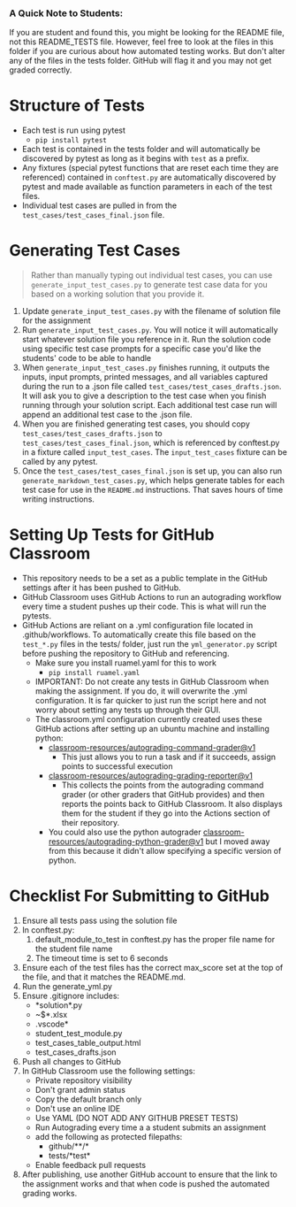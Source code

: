### A Quick Note to Students:
If you are student and found this, you might be looking for the README file, not this README_TESTS file. However, feel free to look at the files in this folder if you are curious about how automated testing works. But don't alter any of the files in the tests folder. GitHub will flag it and you may not get graded correctly.

# Structure of Tests
- Each test is run using pytest
    - `pip install pytest`
- Each test is contained in the tests folder and will automatically be discovered by pytest as long as it begins with `test` as a prefix.
- Any fixtures (special pytest functions that are reset each time they are referenced) contained in `conftest.py` are automatically discovered by pytest and made available as function parameters in each of the test files.
- Individual test cases are pulled in from the `test_cases/test_cases_final.json` file.

# Generating Test Cases
> Rather than manually typing out individual test cases, you can use `generate_input_test_cases.py` to generate test case data for you based on a working solution that you provide it.
1.  Update `generate_input_test_cases.py` with the filename of solution file for the assignment
2. Run `generate_input_test_cases.py`. You will notice it will automatically start whatever solution file you reference in it. Run the solution code using specific test case prompts for a specific case you'd like the students' code to be able to handle
3. When `generate_input_test_cases.py` finishes running, it outputs the inputs, input prompts, printed messages, and all variables captured during the run to a .json file called `test_cases/test_cases_drafts.json`. It will ask you to give a description to the test case when you finish running through your solution script. Each additional test case run will append an additional test case to the .json file.
4. When you are finished generating test cases, you should copy `test_cases/test_cases_drafts.json` to `test_cases/test_cases_final.json`, which is referenced by conftest.py in a fixture called `input_test_cases`. The `input_test_cases` fixture can be called by any pytest.
5. Once the ``test_cases/test_cases_final.json`` is set up, you can also run `generate_markdown_test_cases.py`, which helps generate tables for each test case for use in the `README.md` instructions. That saves hours of time writing instructions.

# Setting Up Tests for GitHub Classroom
- This repository needs to be a set as a public template in the GitHub settings after it has been pushed to GitHub.
- GitHub Classroom uses GitHub Actions to run an autograding workflow every time a student pushes up their code. This is what will run the pytests.
- GitHub Actions are reliant on a .yml configuration file located in .github/workflows. To automatically create this file based on the `test_*.py` files in the tests/ folder, just run the `yml_generator.py` script before pushing the repository to GitHub and referencing.
    - Make sure you install ruamel.yaml for this to work
        - `pip install ruamel.yaml`
    - IMPORTANT: Do not create any tests in GitHub Classroom when making the assignment. If you do, it will overwrite the .yml configuration. It is far quicker to just run the script here and not worry about setting any tests up through their GUI.
    - The classroom.yml configuration currently created uses these GitHub actions after setting up an ubuntu machine and installing python:
        - [classroom-resources/autograding-command-grader@v1](https://github.com/classroom-resources/autograding-command-grader)
            - This just allows you to run a task and if it succeeds, assign points to successful execution
        - [classroom-resources/autograding-grading-reporter@v1](https://github.com/classroom-resources/autograding-grading-reporter)
            - This collects the points from the autograding command grader (or other graders that GitHub provides) and then reports the points back to GitHub Classroom. It also displays them for the student if they go into the Actions section of their repository.
        - You could also use the python autograder [classroom-resources/autograding-python-grader@v1](https://github.com/classroom-resources/autograding-python-grader) but I moved away from this because it didn't allow specifying a specific version of python. 

# Checklist For Submitting to GitHub
1. Ensure all tests pass using the solution file
2. In conftest.py:
    1. default_module_to_test in conftest.py has the proper file name for the student file name
    2. The timeout time is set to 6 seconds
3. Ensure each of the test files has the correct max_score set at the top of the file, and that it matches the README.md.
4. Run the generate_yml.py
5. Ensure .gitignore includes:
    - \*solution\*.py
    - ~$*.xlsx
    - .vscode*
    - student_test_module.py
    - test_cases_table_output.html
    - test_cases_drafts.json
6. Push all changes to GitHub
7. In GitHub Classroom use the following settings:
    - Private repository visibility
    - Don't grant admin status
    - Copy the default branch only
    - Don't use an online IDE
    - Use YAML (DO NOT ADD ANY GITHUB PRESET TESTS)
    - Run Autograding every time a a student submits an assignment
    - add the following as protected filepaths:
        - github/**/*
        - tests/\*test\*
    - Enable feedback pull requests
8. After publishing, use another GitHub account to ensure that the link to the assignment works and that when code is pushed the automated grading works.

